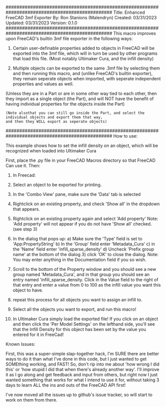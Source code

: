 
###############################################################################################
Title:    Enhanced FreeCAD 3mf Exporter
By:       Ron Stanions (Malendryn)
Created:  03/31/2023
Updated:  03/31/2023
Version:  0.1.0
###############################################################################################
This macro improves upon FreeCAD's builtin 3mf file exporter in the following ways:

1) Certain user-definable properties added to objects in FreeCAD will be exported into the 3mf file, which will in
turn be used by other programs that load this file. (Most notably Ultimaker Cura, and the infill density)

2) Multiple objects can be exported to the same .3mf file by selecting them and then running this macro, and (unlike FreeCAD's
builtin exporter), they remain seperate objects when imported, with seperate independent properties and values as well.

  (Unless they are in a Part or are in some other way tied to each other, then they import as a single object (the Part), 
  and will NOT have the benefit of having individual properties for the objects inside the Part)

    (Note alsothat you can still go inside the Part, and select the individual objects and export them that way, 
    and then they WILL export as seperate objects)
###############################################################################################
How to use:

This example shows how to set the infill density on an object, which will be recognized when loaded into
Ultimaker Cura

First, place the .py file in your FreeCAD Macros directory so that FreeCAD Can use it. Then:

1) In Freecad:
  1) Select an object to be exported for printing.
  2) In the 'Combo View' pane, make sure the 'Data' tab is selected
  3) Rightclick on an existing property, and check 'Show all' in the dropdown that appears.
  4) Rightclick on an existing property again and select 'Add property'
      Note: 'Add property' will not appear if you do not have 'Show all' checked. (see step 3)
  5) In the dialog that pops up:
      a) Make sure the 'Type' field is set to 'App:PropertyString'
      b) In the 'Group' field enter 'Metadata_Cura'
      c) in the 'Name' field enter 'infill_sparse_density'
      d) Uncheck 'Prefix group name' at the bottom of the dialog
      3) click 'OK' to close the dialog.
          Note: You may enter anything in the Documentation field if you so wish.
  6) Scroll to the bottom of the Property window and you should see a new group named 'Metadata_Cura',
     and in that group you should see an entry named 'infill_sparse_density.  Click in the Value field
     to the right of that entry and enter a value from 0 to 100 as the infill value you want this object
     to have.
  
  7) repeat this process for all objects you want to assign an infill to.

  8) Select all the objects you want to export, and run this macro!


2) In Ultimaker Cura
  simply load the exported file! If you click on an object and then click the 'Per Model Settings' on the lefthand side, you'll see that the Infill Density for this object has been set by the value you entered for it in FreeCad!

Known Issues:

First, this was a super-simple slap-together hack, I'm SURE there are better ways to do it than what I've done in this code, but I just wanted to get SOMEthing working, and FAST!  So, don't rip into me about 'how wrong I did this' or 'how stupid I did that when there's already another way'.  I'll improve it as I go along and get feedback and input from others, but right now I just wanted something that works for what I intend to use it for, without taking 3 days to learn ALL the ins and outs of the FreeCAD API first!


I've now moved all the issues up to github's issue tracker, so will start to work on them from there.
